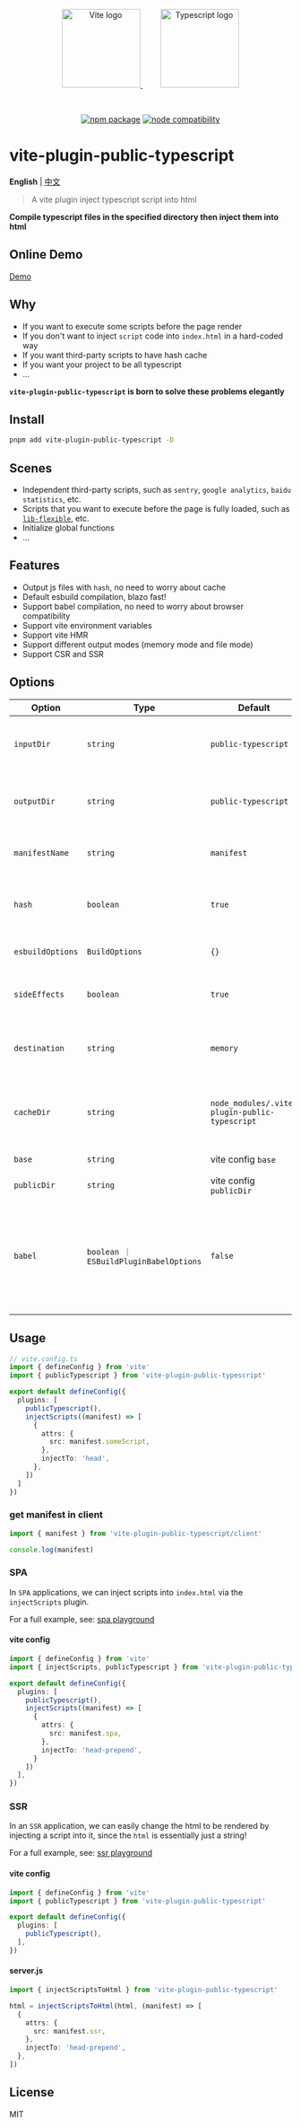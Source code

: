 
<p align="center">
  <a href="https://vitejs.dev" style="margin-right: 32px;" target="_blank" rel="noopener noreferrer">
    <img width="140" src="https://vitejs.dev/logo.svg" alt="Vite logo" />
  </a>
  <a href="https://www.typescriptlang.org/" target="_blank" rel="noopener noreferrer">
    <img width="140" src="https://upload.wikimedia.org/wikipedia/commons/4/4c/Typescript_logo_2020.svg" alt="Typescript logo" />
  </a>
</p>
<br/>
<p align="center">
  <a href="https://npmjs.com/package/vite-plugin-public-typescript"><img src="https://img.shields.io/npm/v/vite-plugin-public-typescript.svg" alt="npm package"></a>
  <a href="https://nodejs.org/en/about/previous-releases"><img src="https://img.shields.io/node/v/vite-plugin-public-typescript.svg" alt="node compatibility"></a>
</p>

# vite-plugin-public-typescript

**English** | [中文](./README-zh.md)

> A vite plugin inject typescript script into html

**Compile typescript files in the specified directory then inject them into html**

## Online Demo
[Demo](https://hemengke1997.github.io/vite-plugin-public-typescript/)

## Why

- If you want to execute some scripts before the page render
- If you don't want to inject `script` code into `index.html` in a hard-coded way
- If you want third-party scripts to have hash cache
- If you want your project to be all typescript
- ...

**`vite-plugin-public-typescript` is born to solve these problems elegantly**

## Install

```bash
pnpm add vite-plugin-public-typescript -D
```

## Scenes

- Independent third-party scripts, such as `sentry`, `google analytics`, `baidu statistics`, etc.
- Scripts that you want to execute before the page is fully loaded, such as [`lib-flexible`](https://github.com/amfe/lib-flexible), etc.
- Initialize global functions
- ...

## Features

- Output js files with `hash`, no need to worry about cache
- Default esbuild compilation, blazo fast!
- Support babel compilation, no need to worry about browser compatibility
- Support vite environment variables
- Support vite HMR
- Support different output modes (memory mode and file mode)
- Support CSR and SSR

## Options

| Option           | Type                                   | Default                                       | Description                                                                                 |
| ---------------- | -------------------------------------- | --------------------------------------------- | ------------------------------------------------------------------------------------------- |
| `inputDir`       | `string`                               | `public-typescript`                           | The directory where the `typescript` is stored                                              |
| `outputDir`      | `string`                               | `public-typescript`                           | The directory where the `javascript` is stored                                              |
| `manifestName`   | `string`                               | `manifest`                                    | The name of the `manifest` file                                                             |
| `hash`           | `boolean`                              | `true`                                        | Whether the compiled `js` generates `hash`                                                  |
| `esbuildOptions` | `BuildOptions`                         | `{}`                                          | esbuild build options                                                                       |
| `sideEffects`    | `boolean`                              | `true`                                        | Whether to compile third-party libraries                                                    |
| `destination`    | `string`                               | `memory`                                      | Output mode: memory mode \| file mode                                                       |
| `cacheDir`       | `string`                               | `node_modules/.vite-plugin-public-typescript` | The directory where the `manifest` cache is stored                                          |
| `base`           | `string`                               | vite config `base`                            | Resource base url                                                                           |
| `publicDir`      | `string`                               | vite config `publicDir`                       | public directory                                                                            |
| `babel`          | `boolean ｜ ESBuildPluginBabelOptions` | `false`                                       | babel compilation (if you need to be compatible with browsers below es6, please turn it on) |

## Usage

```ts
// vite.config.ts
import { defineConfig } from 'vite'
import { publicTypescript } from 'vite-plugin-public-typescript'

export default defineConfig({
  plugins: [
    publicTypescript(),
    injectScripts((manifest) => [
      {
        attrs: {
          src: manifest.someScript,
        },
        injectTo: 'head',
      },
    ])
  ]
})
```

### get manifest in client

```ts
import { manifest } from 'vite-plugin-public-typescript/client'

console.log(manifest)
```

### SPA

In `SPA` applications, we can inject scripts into `index.html` via the `injectScripts` plugin.

For a full example, see: [spa playground](./playground/spa/vite.config.ts)

#### vite config

```ts
import { defineConfig } from 'vite'
import { injectScripts, publicTypescript } from 'vite-plugin-public-typescript'

export default defineConfig({
  plugins: [
    publicTypescript(),
    injectScripts((manifest) => [
      {
        attrs: {
          src: manifest.spa,
        },
        injectTo: 'head-prepend',
      }
    ])
  ],
})
```

### SSR


In an `SSR` application, we can easily change the html to be rendered by injecting a script into it, since the `html` is essentially just a string!

For a full example, see: [ssr playground](./playground/ssr/index.html)

#### vite config

```ts
import { defineConfig } from 'vite'
import { publicTypescript } from 'vite-plugin-public-typescript'

export default defineConfig({
  plugins: [
    publicTypescript(),
  ],
})
```

#### server.js

```ts
import { injectScriptsToHtml } from 'vite-plugin-public-typescript'

html = injectScriptsToHtml(html, (manifest) => [
  {
    attrs: {
      src: manifest.ssr,
    },
    injectTo: 'head-prepend',
  },
])
```


## License

MIT

[npm-img]: https://img.shields.io/npm/v/vite-plugin-public-typescript.svg
